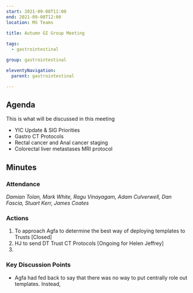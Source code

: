 ```yaml
---
start: 2021-09-08T11:00
end: 2021-09-08T12:00
location: MS Teams
 
title: Autumn GI Group Meeting

tags:
  - gastrointestinal

group: gastrointestinal

eleventyNavigation:
  parent: gastrointestinal

---
```


## Agenda

This is what will be discussed in this meeting

* YIC Update & SIG Priorities
* Gastro CT Protocols
* Rectal cancer and Anal cancer staging 
* Colorectal liver metastases MRI protocol

## Minutes

### Attendance
_Damian Tolan, Mark White, Ragu Vinayagam, Adam Culverwell, Dan Fascia, Stuart Kerr, James Coates_
    
### Actions

1. To approach Agfa to determine the best way of deploying templates to Trusts [Closed]
2. HJ to send DT Trust CT Protocols [Ongoing for Helen Jeffrey]
3. 
    
### Key Discussion Points

* Agfa had fed back to say that there was no way to put centrally role out templates. Instead, 
